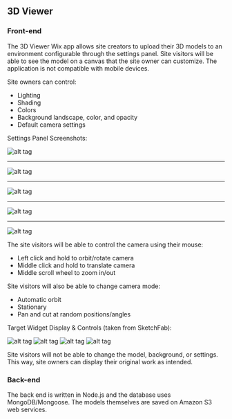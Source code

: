 ## 3D Viewer

### Front-end

The 3D Viewer Wix app allows site creators to upload their 3D models to an environment configurable through the settings panel. Site visitors will be able to see the model on a canvas that the site owner can customize. The application is not compatible with mobile devices.

Site owners can control:
* Lighting
* Shading
* Colors
* Background landscape, color, and opacity
* Default camera settings

Settings Panel Screenshots:

![alt tag](http://i.imgur.com/FNbHX8x.png)
___
![alt tag](http://i.imgur.com/iMSrvhb.png)
___
![alt tag](http://i.imgur.com/yJhHSkd.png)
___
![alt tag](http://i.imgur.com/h2rY5PQ.png)
___
![alt tag](http://i.imgur.com/w7zSTTM.png)

The site visitors will be able to control the camera using their mouse:
* Left click and hold to orbit/rotate camera
* Middle click and hold to translate camera
* Middle scroll wheel to zoom in/out

Site visitors will also be able to change camera mode:
* Automatic orbit
* Stationary
* Pan and cut at random positions/angles

Target Widget Display & Controls (taken from SketchFab):

![alt tag](http://i.imgur.com/yI9MCKV.png)
![alt tag](http://i.imgur.com/loQI95O.png)
![alt tag](http://i.imgur.com/sG0VWRU.png)
![alt tag](http://i.imgur.com/cwtId1z.png)

Site visitors will not be able to change the model, background, or settings. This way, site owners can display their original work as intended.

### Back-end

The back end is written in Node.js and the database uses MongoDB/Mongoose. The models themselves are saved on Amazon S3 web services.
